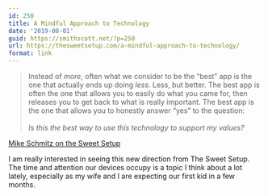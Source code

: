 ```yaml
---
id: 250
title: A Mindful Approach to Technology
date: '2019-08-01'
guid: https://smithscott.net/?p=250
url: https://thesweetsetup.com/a-mindful-approach-to-technology/
format: link
---
```

<blockquote class="wp-block-quote"><p>Instead of <em>more</em>, often what we consider to be the “best” app is the one that actually ends up doing <em>less</em>.  Less, but better. The best app is often the one that allows you to  easily do what you came for, then releases you to get back to what is  really important. The best app is the one that allows you to honestly  answer “yes” to the question:<br><br><em>Is this the best way to use this technology to support my values?</em></p></blockquote>

<p><a href="https://thesweetsetup.com/a-mindful-approach-to-technology/">Mike Schmitz on the Sweet Setup</a></p>

<p>I am really interested in seeing this new direction from The Sweet Setup. The time and attention our devices occupy is a topic I think about a lot lately, especially as my wife and I are expecting our first kid in a few months.</p>
